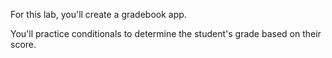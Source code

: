 For this lab, you'll create a gradebook app.

You'll practice conditionals to determine the student's grade based on their score.